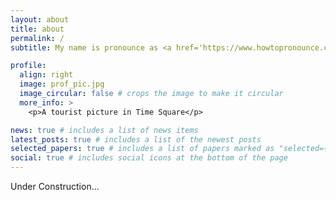 ```yaml
---
layout: about
title: about
permalink: /
subtitle: My name is pronounce as <a href='https://www.howtopronounce.com/chinese/xiaoxiao-qi'>'shyow-shyow chee'</a>.

profile:
  align: right
  image: prof_pic.jpg
  image_circular: false # crops the image to make it circular
  more_info: >
    <p>A tourist picture in Time Square</p>

news: true # includes a list of news items
latest_posts: true # includes a list of the newest posts
selected_papers: true # includes a list of papers marked as "selected={true}"
social: true # includes social icons at the bottom of the page
---
```


Under Construction...
